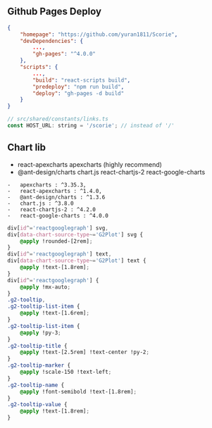 ## Github Pages Deploy

```json
{
	"homepage": "https://github.com/yuran1811/Scorie",
	"devDependencies": {
		...,
		"gh-pages": "^4.0.0"
	},
	"scripts": {
		...,
		"build": "react-scripts build",
		"predeploy": "npm run build",
		"deploy": "gh-pages -d build"
	}
}
```

```js
// src/shared/constants/links.ts
const HOST_URL: string = '/scorie'; // instead of '/'
```

## Chart lib

-   react-apexcharts apexcharts (highly recommend)
-   @ant-design/charts chart.js react-chartjs-2 react-google-charts

```
-	apexcharts : ^3.35.3,
-	react-apexcharts : ^1.4.0,
-   @ant-design/charts : ^1.3.6
-   chart.js : ^3.8.0
-   react-chartjs-2 : ^4.2.0
-   react-google-charts : ^4.0.0
```

```css
div[id^='reactgooglegraph'] svg,
div[data-chart-source-type~='G2Plot'] svg {
	@apply !rounded-[2rem];
}
div[id^='reactgooglegraph'] text,
div[data-chart-source-type~='G2Plot'] text {
	@apply !text-[1.8rem];
}
div[id^='reactgooglegraph'] {
	@apply !mx-auto;
}
.g2-tooltip,
.g2-tooltip-list-item {
	@apply !text-[1.6rem];
}
.g2-tooltip-list-item {
	@apply !py-3;
}
.g2-tooltip-title {
	@apply !text-[2.5rem] !text-center !py-2;
}
.g2-tooltip-marker {
	@apply !scale-150 !text-left;
}
.g2-tooltip-name {
	@apply !font-semibold !text-[1.8rem];
}
.g2-tooltip-value {
	@apply !text-[1.8rem];
}
```
